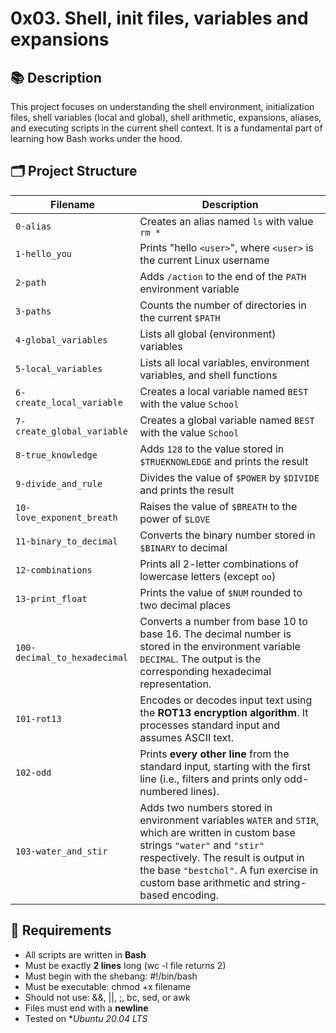 # 0x03. Shell, init files, variables and expansions

## 📚 Description

This project focuses on understanding the shell environment, initialization files, shell variables (local and global), shell arithmetic, expansions, aliases, and executing scripts in the current shell context. It is a fundamental part of learning how Bash works under the hood.


## 🗂️ Project Structure

| Filename                    | Description                                                                                                                                                                                                                                  |
|----------------------------|----------------------------------------------------------------------------------------------------------------------------------------------------------------------------------------------------------------------------------------------|
| `0-alias`                  | Creates an alias named `ls` with value `rm *`                                                                                                                                                                                               |
| `1-hello_you`              | Prints "hello `<user>`", where `<user>` is the current Linux username                                                                                                                                                                       |
| `2-path`                   | Adds `/action` to the end of the `PATH` environment variable                                                                                                                                                                                |
| `3-paths`                  | Counts the number of directories in the current `$PATH`                                                                                                                                                                                     |
| `4-global_variables`       | Lists all global (environment) variables                                                                                                                                                                                                    |
| `5-local_variables`        | Lists all local variables, environment variables, and shell functions                                                                                                                                                                       |
| `6-create_local_variable`  | Creates a local variable named `BEST` with the value `School`                                                                                                                                                                               |
| `7-create_global_variable` | Creates a global variable named `BEST` with the value `School`                                                                                                                                                                              |
| `8-true_knowledge`         | Adds `128` to the value stored in `$TRUEKNOWLEDGE` and prints the result                                                                                                                                                                    |
| `9-divide_and_rule`        | Divides the value of `$POWER` by `$DIVIDE` and prints the result                                                                                                                                                                            |
| `10-love_exponent_breath` | Raises the value of `$BREATH` to the power of `$LOVE`                                                                                                                                                                                       |
| `11-binary_to_decimal`     | Converts the binary number stored in `$BINARY` to decimal                                                                                                                                                                                   |
| `12-combinations`          | Prints all 2-letter combinations of lowercase letters (except `oo`)                                                                                                                                                                         |
| `13-print_float`           | Prints the value of `$NUM` rounded to two decimal places                                                                                                                                                                                    |
| `100-decimal_to_hexadecimal` | Converts a number from base 10 to base 16. The decimal number is stored in the environment variable `DECIMAL`. The output is the corresponding hexadecimal representation.                                                                  |
| `101-rot13`                | Encodes or decodes input text using the **ROT13 encryption algorithm**. It processes standard input and assumes ASCII text.                                                                                                                |
| `102-odd`                  | Prints **every other line** from the standard input, starting with the first line (i.e., filters and prints only odd-numbered lines).                                                                                                       |
| `103-water_and_stir`       | Adds two numbers stored in environment variables `WATER` and `STIR`, which are written in custom base strings `"water"` and `"stir"` respectively. The result is output in the base `"bestchol"`. A fun exercise in custom base arithmetic and string-based encoding. |

## 🧪 Requirements

- All scripts are written in **Bash**
- Must be exactly **2 lines** long (wc -l file returns 2)
- Must begin with the shebang: #!/bin/bash
- Must be executable: chmod +x filename
- Should not use: &&, ||, ;, bc, sed, or awk
- Files must end with a **newline**
- Tested on **Ubuntu 20.04 LTS*